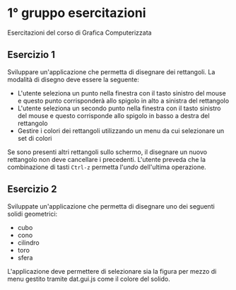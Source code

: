 # 1° gruppo esercitazioni

Esercitazioni del corso di Grafica Computerizzata  
  
## Esercizio 1

Sviluppare un'applicazione che permetta di disegnare dei rettangoli.
La modalità di disegno deve essere la seguente:
* L'utente seleziona un punto nella finestra con il tasto sinistro del mouse e questo punto corrisponderà allo spigolo in alto a sinistra del rettangolo
* L'utente seleziona un secondo punto nella finestra con il tasto sinistro del mouse e questo corrisponde allo spigolo in basso a destra del rettangolo
* Gestire i colori dei rettangoli utilizzando un menu da cui selezionare un set di colori

Se sono presenti altri rettangoli sullo schermo, il disegnare un nuovo rettangolo non deve cancellare i precedenti.
L'utente preveda che la combinazione di tasti `Ctrl-z` permetta l'_undo_ dell'ultima operazione.

## Esercizio 2

Sviluppate un'applicazione che permetta di disegnare uno dei seguenti solidi geometrici:
* cubo
* cono
* cilindro
* toro
* sfera

L'applicazione deve permettere di selezionare sia la figura per mezzo di menu gestito tramite dat.gui.js come il colore del solido.